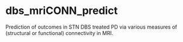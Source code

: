 # dbs_mriCONN_predict
Prediction of outcomes in STN DBS treated PD via various measures of (structural or functional) connectivity in MRI.
